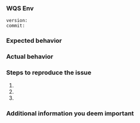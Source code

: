 ### WQS Env
```
version:   
commit:
```

### Expected behavior

### Actual behavior

### Steps to reproduce the issue
1. 
1. 
1. 

### Additional information you deem important
  